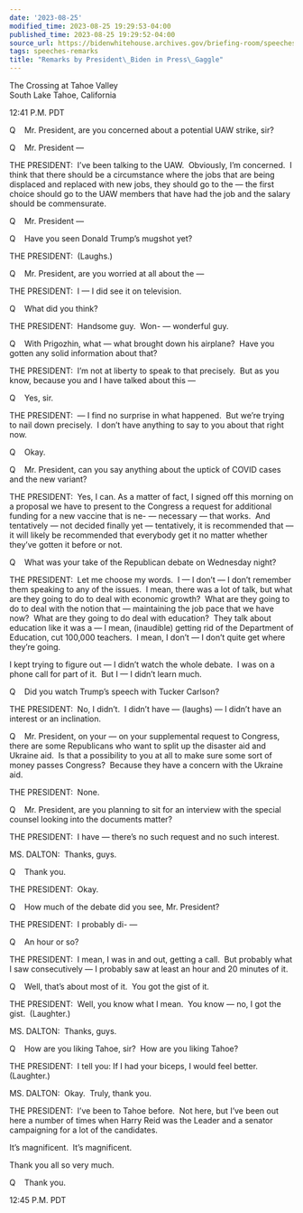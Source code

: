 ```yaml
---
date: '2023-08-25'
modified_time: 2023-08-25 19:29:53-04:00
published_time: 2023-08-25 19:29:52-04:00
source_url: https://bidenwhitehouse.archives.gov/briefing-room/speeches-remarks/2023/08/25/remarks-by-president-biden-in-press-gaggle-15/
tags: speeches-remarks
title: "Remarks by President\_Biden in Press\_Gaggle"
---
```

 
The Crossing at Tahoe Valley  
South Lake Tahoe, California

12:41 P.M. PDT

Q    Mr. President, are you concerned about a potential UAW strike, sir?

Q    Mr. President —

THE PRESIDENT:  I’ve been talking to the UAW.  Obviously, I’m
concerned.  I think that there should be a circumstance where the jobs
that are being displaced and replaced with new jobs, they should go to
the — the first choice should go to the UAW members that have had the
job and the salary should be commensurate.

Q    Mr. President —

Q    Have you seen Donald Trump’s mugshot yet?

THE PRESIDENT:  (Laughs.)

Q    Mr. President, are you worried at all about the —

THE PRESIDENT:  I — I did see it on television.

Q    What did you think?

THE PRESIDENT:  Handsome guy.  Won- — wonderful guy.

Q    With Prigozhin, what — what brought down his airplane?  Have you
gotten any solid information about that?

THE PRESIDENT:  I’m not at liberty to speak to that precisely.  But as
you know, because you and I have talked about this —

Q    Yes, sir.

THE PRESIDENT:  — I find no surprise in what happened.  But we’re trying
to nail down precisely.  I don’t have anything to say to you about that
right now.

Q    Okay.

Q    Mr. President, can you say anything about the uptick of COVID cases
and the new variant?

THE PRESIDENT:  Yes, I can. As a matter of fact, I signed off this
morning on a proposal we have to present to the Congress a request for
additional funding for a new vaccine that is ne- — necessary — that
works.  And tentatively — not decided finally yet — tentatively, it is
recommended that — it will likely be recommended that everybody get it
no matter whether they’ve gotten it before or not.

Q    What was your take of the Republican debate on Wednesday night?

THE PRESIDENT:  Let me choose my words.  I — I don’t — I don’t remember
them speaking to any of the issues.  I mean, there was a lot of talk,
but what are they going to do to deal with economic growth?  What are
they going to do to deal with the notion that — maintaining the job pace
that we have now?  What are they going to do deal with education?  They
talk about education like it was a — I mean, (inaudible) getting rid of
the Department of Education, cut 100,000 teachers.  I mean, I don’t — I
don’t quite get where they’re going.

I kept trying to figure out — I didn’t watch the whole debate.  I was on
a phone call for part of it.  But I — I didn’t learn much.

Q    Did you watch Trump’s speech with Tucker Carlson?

THE PRESIDENT:  No, I didn’t.  I didn’t have — (laughs) — I didn’t have
an interest or an inclination.

Q    Mr. President, on your — on your supplemental request to Congress,
there are some Republicans who want to split up the disaster aid and
Ukraine aid.  Is that a possibility to you at all to make sure some sort
of money passes Congress?  Because they have a concern with the Ukraine
aid.

THE PRESIDENT:  None.

Q    Mr. President, are you planning to sit for an interview with the
special counsel looking into the documents matter?

THE PRESIDENT:  I have — there’s no such request and no such interest.

MS. DALTON:  Thanks, guys.

Q    Thank you.

THE PRESIDENT:  Okay.

Q    How much of the debate did you see, Mr. President?

THE PRESIDENT:  I probably di- —

Q    An hour or so?

THE PRESIDENT:  I mean, I was in and out, getting a call.  But probably
what I saw consecutively — I probably saw at least an hour and 20
minutes of it.

Q    Well, that’s about most of it.  You got the gist of it.

THE PRESIDENT:  Well, you know what I mean.  You know — no, I got the
gist.  (Laughter.)

MS. DALTON:  Thanks, guys.

Q    How are you liking Tahoe, sir?  How are you liking Tahoe?

THE PRESIDENT:  I tell you: If I had your biceps, I would feel better. 
(Laughter.)

MS. DALTON:  Okay.  Truly, thank you.

THE PRESIDENT:  I’ve been to Tahoe before.  Not here, but I’ve been out
here a number of times when Harry Reid was the Leader and a senator
campaigning for a lot of the candidates.

It’s magnificent.  It’s magnificent.

Thank you all so very much.

Q    Thank you.

12:45 P.M. PDT
